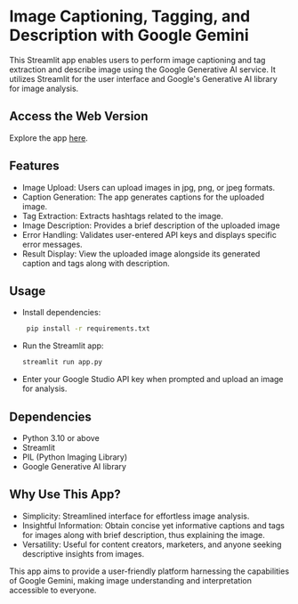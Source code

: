 # Image Captioning, Tagging, and Description with Google Gemini

This Streamlit app enables users to perform image captioning and tag extraction and describe image using the Google Generative AI service. It utilizes Streamlit for the user interface and Google's Generative AI library for image analysis.

## Access the Web Version
Explore the app [here](https://image-caption-tagger.streamlit.app/).

## Features
- Image Upload: Users can upload images in jpg, png, or jpeg formats.
- Caption Generation: The app generates captions for the uploaded image.
- Tag Extraction: Extracts hashtags related to the image.
- Image Description: Provides a brief description of the uploaded image 
- Error Handling: Validates user-entered API keys and displays specific error messages.
- Result Display: View the uploaded image alongside its generated caption and tags along with description.

## Usage
- Install dependencies:
  ```bash
   pip install -r requirements.txt
- Run the Streamlit app:
  ```bash
  streamlit run app.py
- Enter your Google Studio API key when prompted and upload an image for analysis.

## Dependencies
- Python 3.10 or above
- Streamlit
- PIL (Python Imaging Library)
- Google Generative AI library
  
## Why Use This App?
- Simplicity: Streamlined interface for effortless image analysis.
- Insightful Information: Obtain concise yet informative captions and tags for images along with brief description, thus explaining the image.
- Versatility: Useful for content creators, marketers, and anyone seeking descriptive insights from images.

This app aims to provide a user-friendly platform harnessing the capabilities of Google Gemini, making image understanding and interpretation accessible to everyone.

